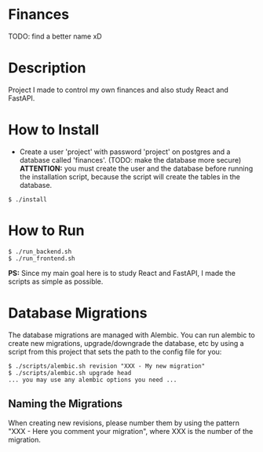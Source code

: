 # Finances
TODO: find a better name xD


# Description
Project I made to control my own finances and also study React and FastAPI.


# How to Install
 - Create a user 'project' with password 'project' on postgres and a database called 'finances'. (TODO: make the database more secure)
**ATTENTION:** you must create the user and the database before running the installation script, because the script will create the tables in the database.

```
$ ./install
```

# How to Run
```
$ ./run_backend.sh
$ ./run_frontend.sh
```

**PS:** Since my main goal here is to study React and FastAPI, I made the scripts as simple as possible.

# Database Migrations

The database migrations are managed with Alembic. You can run alembic to create new migrations, upgrade/downgrade the database, etc by using a script from this project that sets the path to the config file for you:

```
$ ./scripts/alembic.sh revision "XXX - My new migration"
$ ./scripts/alembic.sh upgrade head
... you may use any alembic options you need ...
```

## Naming the Migrations

When creating new revisions, please number them by using the pattern "XXX - Here you comment your migration", where XXX is the number of the migration.

